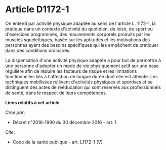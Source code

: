 # Article D1172-1

On entend par activité physique adaptée au sens de l'article L. 1172-1, la pratique dans un contexte d'activité du quotidien,
de loisir, de sport ou d'exercices programmés, des mouvements corporels produits par les muscles squelettiques, basée sur les
aptitudes et les motivations des personnes ayant des besoins spécifiques qui les empêchent de pratiquer dans des conditions
ordinaires. 

La dispensation d'une activité physique adaptée a pour but de permettre à une personne d'adopter un mode de vie physiquement
actif sur une base régulière afin de réduire les facteurs de risque et les limitations fonctionnelles liés à l'affection de
longue durée dont elle est atteinte. Les techniques mobilisées relèvent d'activités physiques et sportives et se distinguent
des actes de rééducation qui sont réservés aux professionnels de santé, dans le respect de leurs compétences.

**Liens relatifs à cet article**

_Créé par_:

  - Décret n°2016-1990 du 30 décembre 2016 - art. 1

_Cite_:

  - Code de la santé publique - art. L1172-1 (V)
